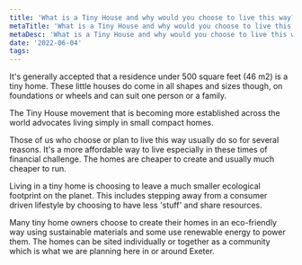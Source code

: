 ```yaml
---
title: 'What is a Tiny House and why would you choose to live this way?'
metaTitle: 'What is a Tiny House and why would you choose to live this way?'
metaDesc: 'What is a Tiny House and why would you choose to live this way?'
date: '2022-06-04'
tags:
---
```


It's generally accepted that a residence under 500 square feet (46 m2) is a tiny home. These little houses do come in all shapes and sizes though, on foundations or wheels and can suit one person or a family.

The Tiny House movement that is becoming more established across the world advocates living simply in small compact homes.

Those of us who choose or plan to live this way usually do so for several reasons. It's a more affordable way to live especially in these times of financial challenge. The homes are cheaper to create and usually much cheaper to run.

Living in a tiny home is choosing to leave a much smaller ecological footprint on the planet. This includes stepping away from a consumer driven lifestyle by choosing to have less 'stuff' and share resources.

Many tiny home owners choose to create their homes in an eco-friendly way using sustainable materials and some use renewable energy to power them. The homes can be sited individually or together as a community which is what we are planning here in or around Exeter.
